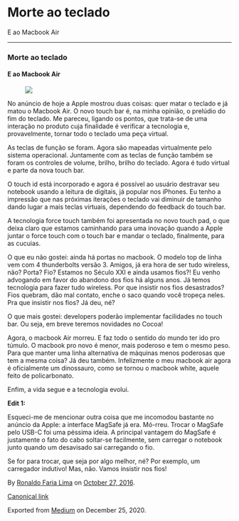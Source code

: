 Morte ao teclado
================

E ao Macbook Air

------------------------------------------------------------------------

### Morte ao teclado

#### E ao Macbook Air

<figure>
<img src="https://cdn-images-1.medium.com/max/800/1*BRQ8nXm_Fwu2KWFfmwvngA.jpeg" class="graf-image" />
</figure>No anúncio de hoje a Apple mostrou duas coisas: quer matar o
teclado e já matou o Macbook Air. O novo touch bar é, na minha opinião,
o prelúdio do fim do teclado. Me pareceu, ligando os pontos, que
trata-se de uma interação no produto cuja finalidade é verificar a
tecnologia e, provavelmente, tornar todo o teclado uma peça virtual.

As teclas de função se foram. Agora são mapeadas virtualmente pelo
sistema operacional. Juntamente com as teclas de função também se foram
os controles de volume, brilho, brilho do teclado. Agora é tudo virtual
e parte da nova touch bar.

O touch id está incorporado e agora é possível ao usuário destravar seu
notebook usando a leitura de digitais, já popular nos iPhones. Eu tenho
a impressão que nas próximas iterações o teclado vai diminuir de tamanho
dando lugar a mais teclas virtuais, dependendo do feedback do touch bar.

A tecnologia force touch também foi apresentada no novo touch pad, o que
deixa claro que estamos caminhando para uma inovação quando a Apple
juntar o force touch com o touch bar e mandar o teclado, finalmente,
para as cucuias.

O que eu não gostei: ainda há portas no macbook. O modelo top de linha
vem com 4 thunderbolts versão 3. Amigos, já era hora de ser tudo
wireless, não? Porta? Fio? Estamos no Século XXI e ainda usamos fios?!
Eu venho advogando em favor do abandono dos fios há alguns anos. Já
temos tecnologia para fazer tudo wireless. Por que insistir nos fios
desastrados? Fios quebram, dão mal contato, enche o saco quando você
tropeça neles. Pra que insistir nos fios? Já deu, né?

O que mais gostei: developers poderão implementar facilidades no touch
bar. Ou seja, em breve teremos novidades no Cocoa!

Agora, o macbook Air morreu. E faz todo o sentido do mundo ter ido pro
túmulo. O macbook pro novo é menor, mais poderoso e tem o mesmo peso.
Para que manter uma linha alternativa de máquinas menos poderosas que
tem a mesma coisa? Já deu também. Infelizmente o meu macbook air agora é
oficialmente um dinossauro, como se tornou o macbook white, aquele feito
de policarbonato.

Enfim, a vida segue e a tecnologia evolui.

**Edit 1:**

Esqueci-me de mencionar outra coisa que me incomodou bastante no anúncio
da Apple: a interface MagSafe já era. Mó-rreu. Trocar o MagSafe pelo
USB-C foi uma péssima ideia. A principal vantagem do MagSafe é
justamente o fato do cabo soltar-se facilmente, sem carregar o notebook
junto quando um desavisado sai carregando o fio.

Se for para trocar, que seja por algo melhor, né? Por exemplo, um
carregador indutivo! Mas, não. Vamos insistir nos fios!

By
<a href="https://medium.com/@ronaldolima" class="p-author h-card">Ronaldo Faria Lima</a>
on [October 27, 2016](https://medium.com/p/594b1922b99b).

<a href="https://medium.com/@ronaldolima/morte-ao-teclado-594b1922b99b" class="p-canonical">Canonical link</a>

Exported from [Medium](https://medium.com) on December 25, 2020.
